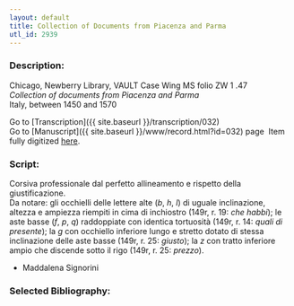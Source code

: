 ```yaml
---
layout: default
title: Collection of Documents from Piacenza and Parma
utl_id: 2939
---
```


###  Description:

Chicago, Newberry Library, VAULT Case Wing MS folio ZW 1 .47<br>
_Collection of documents from Piacenza and Parma_<br>
Italy, between 1450 and 1570

Go to [Transcription]({{ site.baseurl }}/transcription/032)<br>
Go to [Manuscript]({{ site.baseurl }}/www/record.html?id=032) page 
Item fully digitized [here](https://collections.newberry.org/asset-management/2KXJ8ZPBBKKX).

###  Script:

Corsiva professionale dal perfetto allineamento e rispetto della giustificazione.<br>
Da notare: gli occhielli delle lettere alte (_b_, _h_, _l_) di uguale inclinazione, altezza e ampiezza riempiti in cima di inchiostro (149r, r. 19: _che habbi_); le aste basse (_f_, _p_, _q_) raddoppiate con identica tortuosità (149r, r. 14: _quali di presente_); la _g_ con occhiello inferiore lungo e stretto dotato di stessa inclinazione delle aste basse (149r, r. 25: _giusto_); la _z_ con tratto inferiore ampio che discende sotto il rigo (149r, r. 25: _prezzo_).<br>
- Maddalena Signorini

###  Selected Bibliography:



